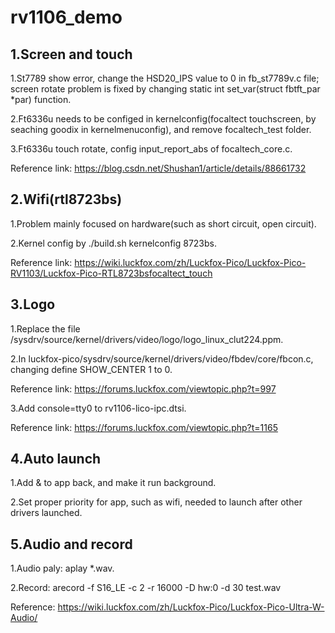 # rv1106_demo

## 1.Screen and touch
1.St7789 show error, change the HSD20_IPS value to 0 in fb_st7789v.c file; screen rotate problem is fixed by changing static int set_var(struct fbtft_par *par) function.

2.Ft6336u needs to be configed in kernelconfig(focaltect touchscreen, by seaching goodix in kernelmenuconfig), and remove focaltech_test folder.

3.Ft6336u touch rotate,  config input_report_abs of focaltech_core.c.

Reference link: https://blog.csdn.net/Shushan1/article/details/88661732

## 2.Wifi(rtl8723bs)
1.Problem mainly focused on hardware(such as short circuit, open circuit).

2.Kernel config by ./build.sh kernelconfig 8723bs.

Reference link: https://wiki.luckfox.com/zh/Luckfox-Pico/Luckfox-Pico-RV1103/Luckfox-Pico-RTL8723bsfocaltect_touch

## 3.Logo
1.Replace the file <Luckfox Pico SDK>/sysdrv/source/kernel/drivers/video/logo/logo_linux_clut224.ppm.

2.In luckfox-pico/sysdrv/source/kernel/drivers/video/fbdev/core/fbcon.c, changing define SHOW_CENTER 1 to 0.

Reference link: https://forums.luckfox.com/viewtopic.php?t=997

3.Add console=tty0 to rv1106-lico-ipc.dtsi.

Reference link: https://forums.luckfox.com/viewtopic.php?t=1165

## 4.Auto launch
1.Add & to app back, and make it run background.

2.Set proper priority for app, such as wifi, needed to launch after other drivers launched.

## 5.Audio and record
1.Audio paly: aplay *.wav.

2.Record: arecord -f S16_LE -c 2 -r 16000 -D hw:0 -d 30 test.wav

Reference: https://wiki.luckfox.com/zh/Luckfox-Pico/Luckfox-Pico-Ultra-W-Audio/
